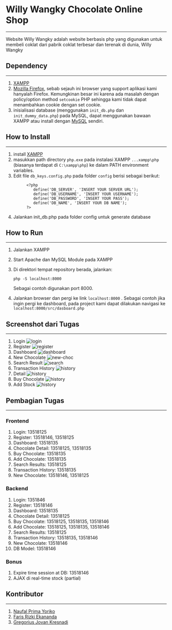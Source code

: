 # Willy Wangky Chocolate Online Shop

---

Website Willy Wangky adalah website berbasis php yang digunakan untuk membeli coklat dari pabrik coklat terbesar dan terenak di dunia, Willy Wangky

## Dependency

---

1. [XAMPP](https://www.apachefriends.org/index.html)
2. [Mozilla Firefox](https://www.mozilla.org/en-US/firefox/new/), sebab sejauh ini browser yang support aplikasi kami hanyalah Firefox. Kemungkinan besar ini karena ada masalah dengan policy/option method `setcookie` PHP sehingga kami tidak dapat menambahkan cookie dengan set cookie.
3. inisialisasi database (menggunakan `init_db.php` dan `init_dummy_data.php`) pada MySQL, dapat menggunakan bawaan XAMPP atau install dengan [MySQL](https://www.mysql.com/) sendiri.

## How to Install

---

1. install [XAMPP](https://www.apachefriends.org/index.html)
2. masukkan path directory `php.exe` pada instalasi XAMPP `...xampp\php` (biasanya terdapat di `C:\xampp\php`) ke dalam PATH environment variables.
3. Edit file `db_keys.config.php` pada folder `config` berisi sebagai berikut:

```
         <?php
            define('DB_SERVER', 'INSERT YOUR SERVER URL');
            define('DB_USERNAME', 'INSERT YOUR USERNAME');
            define('DB_PASSWORD', 'INSERT YOUR PASS'); 
            define('DB_NAME', 'INSERT YOUR DB NAME'); 
         ?>
```

4. Jalankan init_db.php pada folder config untuk generate database

## How to Run

---

1. Jalankan XAMPP
2. Start Apache dan MySQL Module pada XAMPP
3. Di direktori tempat repository berada, jalankan:

   ```
   php -S localhost:8000
   ```

   Sebagai contoh digunakan port 8000.

4. Jalankan browser dan pergi ke link `localhost:8000` .
   Sebagai contoh jika ingin pergi ke dashboard, pada project kami dapat dilakukan navigasi ke `localhost:8000/src/dasboard.php`

## Screenshot dari Tugas

---

1. Login ![login](./docs/img/login.PNG)
2. Register ![register](./docs/img/register.PNG)
3. Dashboard ![dashboard](./docs/img/dashboard.PNG)
4. New Chocolate ![new-choc](./docs/img/new_choco.PNG)
5. Search Result ![search](./docs/img/search.PNG)
6. Transaction History ![history](./docs/img/history.PNG)
7. Detail ![history](./docs/img/detail.PNG)
8. Buy Chocolate ![history](./docs/img/detail.PNG)
9. Add Stock ![history](./docs/img/detail.PNG)

## Pembagian Tugas

---

### Frontend

1. Login: 13518125
2. Register: 13518146, 13518125
3. Dashboard: 13518135
4. Chocolate Detail: 13518125, 13518135
5. Buy Chocolate: 13518135
6. Add Chocolate: 13518135
7. Search Results: 13518125
8. Transaction History: 13518135
9. New Chocolate: 13518146, 13518125

### Backend

1. Login: 1351846
2. Register: 13518146
3. Dashboard: 13518135
4. Chocolate Detail: 13518125
5. Buy Chocolate: 13518125, 13518135, 13518146
6. Add Chocolate: 13518125, 13518135, 13518146
7. Search Results: 13518125
8. Transaction History: 13518135, 13518146
9. New Chocolate: 13518146
10. DB Model: 13518146

### Bonus

1. Expire time session at DB: 13518146
2. AJAX di real-time stock (partial)

## Kontributor

---

1. [Naufal Prima Yoriko](https://github.com/primayoriko)
2. [Faris Rizki Ekananda](https://github.com/darkGrimoire)
3. [Gregorius Jovan Kresnadi](https://github.com/BaconLover307)